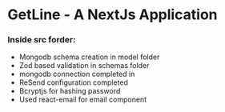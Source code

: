 # GetLine - A NextJs Application




### Inside src forder: 
* Mongodb schema creation in model folder
* Zod based validation  in schemas folder
* mongodb connection completed in 
* ReSend configuration completed 
* Bcryptjs for hashing password 
* Used react-email for  email component
